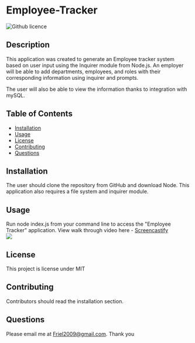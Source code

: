 # Employee-Tracker
![Github licence](http://img.shields.io/badge/license-MIT-blue.svg)

## Description 
This application was created to generate an Employee tracker system based on user input using the Inquirer module from Node.js.  An employer will be able to add departments, employees, and roles with their corresponding information using inquirer and prompts.

The user will also be able to view the information thanks to integration with mySQL.
 
## Table of Contents
* [Installation](#installation)
* [Usage](#usage)
* [License](#license)
* [Contributing](#contributing)
* [Questions](#questions)

## Installation 
The user should clone the repository from GitHub and download Node. This application also requires a file system and inquirer module. 

## Usage 
Run node index.js from your command line to access the "Employee Tracker" application.
View walk through video here - [Screencastify]()<br>
<img src="./assets/TeamProfile.png">

## License 
This project is license under MIT

## Contributing 
Contributors should read the installation section. 

## Questions
Please email me at Friel2009@gmail.com.  Thank you